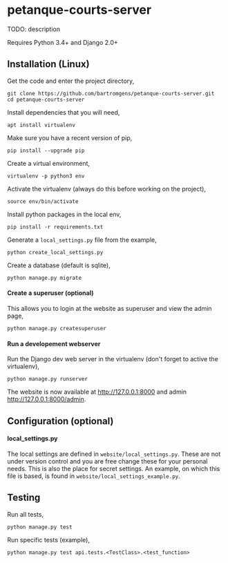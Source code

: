 # petanque-courts-server

TODO: description

Requires Python 3.4+ and Django 2.0+

## Installation (Linux)

Get the code and enter the project directory,
```
git clone https://github.com/bartromgens/petanque-courts-server.git
cd petanque-courts-server
```

Install dependencies that you will need,
```
apt install virtualenv
```

Make sure you have a recent version of pip,
```
pip install --upgrade pip
```

Create a virtual environment,
```
virtualenv -p python3 env
```

Activate the virtualenv (always do this before working on the project),
```
source env/bin/activate
```

Install python packages in the local env,
```
pip install -r requirements.txt
```

Generate a `local_settings.py` file from the example,
```
python create_local_settings.py
```

Create a database (default is sqlite),
```
python manage.py migrate
```

#### Create a superuser (optional)
This allows you to login at the website as superuser and view the admin page,
```
python manage.py createsuperuser
```

#### Run a developement webserver
Run the Django dev web server in the virtualenv (don't forget to active the virtualenv),
```
python manage.py runserver
```

The website is now available at http://127.0.0.1:8000 and admin http://127.0.0.1:8000/admin.

## Configuration (optional)

#### local_settings.py

The local settings are defined in `website/local_settings.py`. 
These are not under version control and you are free change these for your personal needs.
This is also the place for secret settings. An example, on which this file is based, is found in `website/local_settings_example.py`.

## Testing

Run all tests,
```
python manage.py test
```

Run specific tests (example),
```
python manage.py test api.tests.<TestClass>.<test_function>
```
